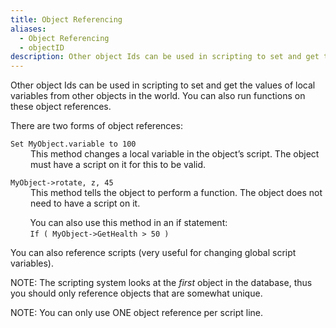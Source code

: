 ```yaml
---
title: Object Referencing
aliases:
  - Object Referencing
  - objectID
description: Other object Ids can be used in scripting to set and get the values of local variables from other objects in the world. You can also run functions on these object references.
---
```

Other object Ids can be used in scripting to set and get the values of local variables from other objects in the world. You can also run functions on these object references.

There are two forms of object references:

`Set MyObject.variable to 100`  
<span style="margin-left:2rem; display:block">This method changes a local variable in the object’s script. The object must have a script on it for this to be valid.</span>

`MyObject->rotate, z, 45`
<span style="margin-left:2rem; display:block">This method tells the object to perform a function. The object does not need to have a script on it.</span>

&nbsp; &nbsp; &nbsp; &nbsp; You can also use this method in an if statement:  
&nbsp; &nbsp; &nbsp; &nbsp; `If ( MyObject->GetHealth > 50 )`

You can also reference scripts (very useful for changing global script variables).

NOTE: The scripting system looks at the _first_ object in the database, thus you should only reference objects that are somewhat unique.

NOTE: You can only use ONE object reference per script line.
